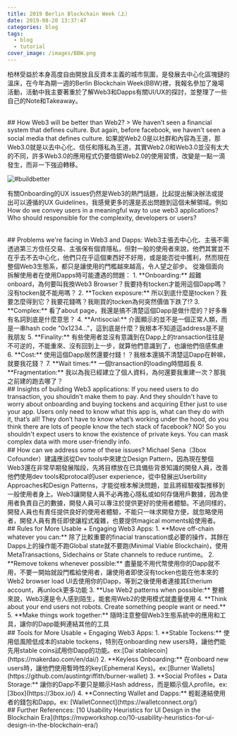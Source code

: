 ```yaml
---
title: 2019 Berlin Blockchain Week（上）
date: 2019-08-20 13:37:47
categories: blog
tags:
  - blog
  - tutorial
cover_image: /images/BBW.png
---
```

柏林受益於本身高度自由開放且反資本主義的城市氛圍，是發展去中心化區塊鏈的溫床，在今年為期一週的Berlin Blockchain Week(BBW)裡，我報名參加了幾場活動，活動中我主要著重於了解Web3和Dapps有關UI/UX的探討，並整理了一些自己的Note和Takeaway。

<br/>
## How Web3 will be better than Web2?
> We haven’t seen a financial system that defines culture. But again, before facebook, we haven't seen a social media that defines culture.
如果說Web2.0是以社群和內容為王道，那Web3.0就是以去中心化、信任和隱私為王道，其實Web2.0和Web3.0並沒有太大的不同，許多Web3.0的應用程式仍要借鏡Web2.0的使用習慣，改變是一點一滴發生，而非一下強迫轉移。

![#buildbetter](/images/BBW-1.jpg)

有關Onboarding的UX issues仍然是Web3的熱門話題，比起提出解決辦法或提出可以遵循的UX Guidelines，我感覺更多的還是丟出問題到這個未解領域。例如How do we convey users in a meaningful way to use web3 applications? Who should responsible for the complexity, developers or users?

<br/>
## Problems we're facing in Web3 and Dapps:
Web3主張去中心化、主張不需透過第三方信任交易、主張保有個資隱私，但對一般的使用者來說，他們其實並不在乎去不去中心化，他們只在乎這個東西好不好用，或是能否從中獲利，然而現在整個Web3生態系，都只是讓使用的門檻越來越高，令人望之卻步。
從幾個面向拆解使用者在使用Dapps時可能遭遇的問題：
1. **Onboarding:** 超難onboard，為何要叫我換Web3 Browser？我要持有tocken才能用這個Dapp嗎？沒有tocken就不能用嗎？
2. **Tocken exposure:** 所以到底什麼是tocken？我要怎麼得到它？我要花錢嗎？我剛買的tocken為何突然價值下跌了!?
3. **Complex:** 看了about page，我還是搞不清楚這個Dapp是做什麼的？好多專有名詞到底是什麼意思？
4. **Antisocial:** 介面顯示的並不是一個正常人類，而是一串hash code "0x1234..."，這到底是什麼？我根本不知道這address是不是我朋友
5. **Finality:** 有些使用者並沒有意識到在Dapp上的transaction往往是不可逆的，不能重來、沒有回到上一步，就算他們意識到了，也讓他們倍感焦慮
6. **Cost:** 使用這個Dapp居然還要付錢！？我根本還搞不清楚這Dapp在幹嘛，就要我花錢？
7. **Wait times:** 一個transaction的loading時間超長
8. **Fragmentation:** 我以為我已經建立了個人資料，為何還要我重建一次？那我之前建的跑去哪了？

<br/>
## Insights of building Web3 applications:
If you need users to do transaction, you shouldn't make them to pay. And they shouldn't have to worry about onboarding and buying tockens and acquiring Ether just to use your app. Users only need to know what this app is, what can they do with it, that’s all! They don’t have to know what’s working under the hood, do you think there are lots of people know the tech stack of facebook? NO! So you shouldn't expect users to know the existence of private keys. You can mask complex data with more user-friendly info.

<br/>
## How can we address some of these issues?
Michael Sena（3box Cofounder）建議應該從Dev tools中來建立Design Pattern，因為現在整個Web3還在非常早期發展階段，先將目標放在已具備些背景知識的開發人員，改善他們使用dev tools和protocal的user experience，從中發展出Userbility Approaches和Design Patterns，才能從根本解決問題，並且將經驗複製推移到一般使用者身上。Web3讓開發人員不必再擔心隱私或如何存儲用戶數據，因為使用者負責自己的數據，開發人員可以專注於提供更好的使用者體驗。不過同樣的，開發人員也有責任提供良好的使用者體驗，不能只一味求開發方便，就忽略使用者，開發人員有責任即使讓程式複雜，也要提供magical moments給使用者。

<br/>
## Rules for More Usable + Engaging Web3 Apps:
1. **Move off-chain whatever you can:** 除了比較重要的finacial transcation或必要的操作，其餘在Dapps上的操作能不跑Global state就不要跑(Minimal Viable Blockchain)，使用MetaTransactions, Sidechains or State channels to reduce runtime。
2. **Remove tokens whenever possible:** 盡量能不用代幣使用你的Dapp就不用，不要一開始就設門檻給使用者，讓使用者即使沒有tocken也能在他本來的Web2 browser load UI去使用你的Dapp，等到之後使用者連接其Etherium account，再unlock更多功能
3. **Use Web2 patterns when possible:** 整體來說，Web3還是令人感到陌生，能套用Web2的使用模式就盡量使用
4. **Think about your end users not robots. Create something people want or need.**
5. **Make things work together:** 隨時注意整個Web3生態系統中的應用和工具，讓你的Dapp能夠連結其他的工具

<br/>
## Tools for More Usable + Engaging Web3 Apps:
1. **Stable Tockens:** 使用低風險低成本的stable tockens，特別在onboarding new users時，讓他們能先用stable coins試用你Dapp的功能。ex:[Dai stablecoin](https://makerdao.com/en/dai/)
2. **Keyless Onboarding:** 在onboard new users時，讓他們使用暫時性的key(Ephemeral Keys)。ex:[Burner Wallets](https://github.com/austintgriffith/burner-wallet)
3. **Social Profiles + Data Storage:** 讓你的Dapp不要只是顯示Hash address，而是顯示個人profile。ex: [3box](https://3box.io/)
4. **Connecting Wallet and Dapps:** 輕鬆連結使用者的錢包和Dapp。ex: [WalletConnect](https://walletconnect.org/)

<br/>
## Further References:
[10 Usability Heuristics for UI Design in the Blockchain Era](https://mvpworkshop.co/10-usability-heuristics-for-ui-design-in-the-blockchain-era/)



